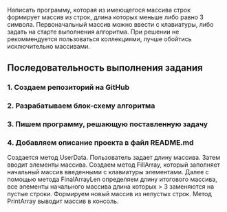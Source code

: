 Написать программу, которая из имеющегося массива строк формирует массив из строк, длина которых меньше либо равно 3 символа. Первоначальный массив можно ввести с клавиатуры, либо задать на старте выполнения алгоритма. При решении не рекоммендуется пользоваться коллекциями, лучше обойтись исключительно массивами.

## Последовательность выполнения задания ##

### 1. Создаем репозиторий на GitHub ###
### 2. Разрабатываем блок-схему алгоритма ###
### 3. Пишем программу, решающую поставленную задачу ###
### 4. Добавляем описание проекта в файл README.md ###

 Создается метод UserData. Пользователь задает длину массива. Затем вводит элементы массива. Создаем метод FillArray, который заполняет начальный массив введенными с клавиатуры элементами. Далее с помощью метода FinalArrayLen определяем длину итогового массива, все элементы начального массива длина которых > 3 заменяются на пустые строки. Формируем новый массив из непустых строк. Метод PrintArray выводит массив в консоль. 